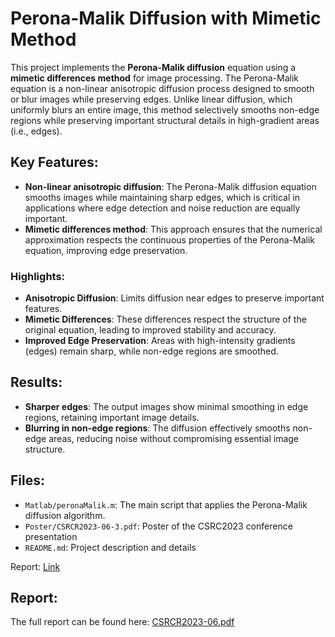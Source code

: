 # Perona-Malik Diffusion with Mimetic Method

This project implements the **Perona-Malik diffusion** equation using a **mimetic differences method** for image processing. The Perona-Malik equation is a non-linear anisotropic diffusion process designed to smooth or blur images while preserving edges. Unlike linear diffusion, which uniformly blurs an entire image, this method selectively smooths non-edge regions while preserving important structural details in high-gradient areas (i.e., edges).

## Key Features:
- **Non-linear anisotropic diffusion**: The Perona-Malik diffusion equation smooths images while maintaining sharp edges, which is critical in applications where edge detection and noise reduction are equally important.
- **Mimetic differences method**: This approach ensures that the numerical approximation respects the continuous properties of the Perona-Malik equation, improving edge preservation.

### Highlights:
- **Anisotropic Diffusion**: Limits diffusion near edges to preserve important features.
- **Mimetic Differences**: These differences respect the structure of the original equation, leading to improved stability and accuracy.
- **Improved Edge Preservation**: Areas with high-intensity gradients (edges) remain sharp, while non-edge regions are smoothed.

## Results:
- **Sharper edges**: The output images show minimal smoothing in edge regions, retaining important image details.
- **Blurring in non-edge regions**: The diffusion effectively smooths non-edge areas, reducing noise without compromising essential image structure.

## Files:

- `Matlab/peronaMalik.m`: The main script that applies the Perona-Malik diffusion algorithm.
- `Poster/CSRCR2023-06-3.pdf`: Poster of the CSRC2023 conference presentation
- `README.md`: Project description and details

Report: [Link](https://www.csrc.sdsu.edu/research_reports/CSRCR2023-06.pdf)

## Report:

The full report can be found here: [CSRCR2023-06.pdf](https://www.csrc.sdsu.edu/research_reports/CSRCR2023-06.pdf)
